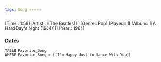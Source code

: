 ```yaml
---
tags: Song ⭐⭐⭐⭐⭐ 
---
```

[Time:: 1:59]
[Artist:: [[The Beatles]] ]
[Genre:: Pop]
[Played:: 1]
[Album:: [[A Hard Day's Night (1964)]]]
[Year:: 1964]
### Dates
````dataview
TABLE Favorite_Song
WHERE Favorite_Song = [[I'm Happy Just to Dance With You]]
````